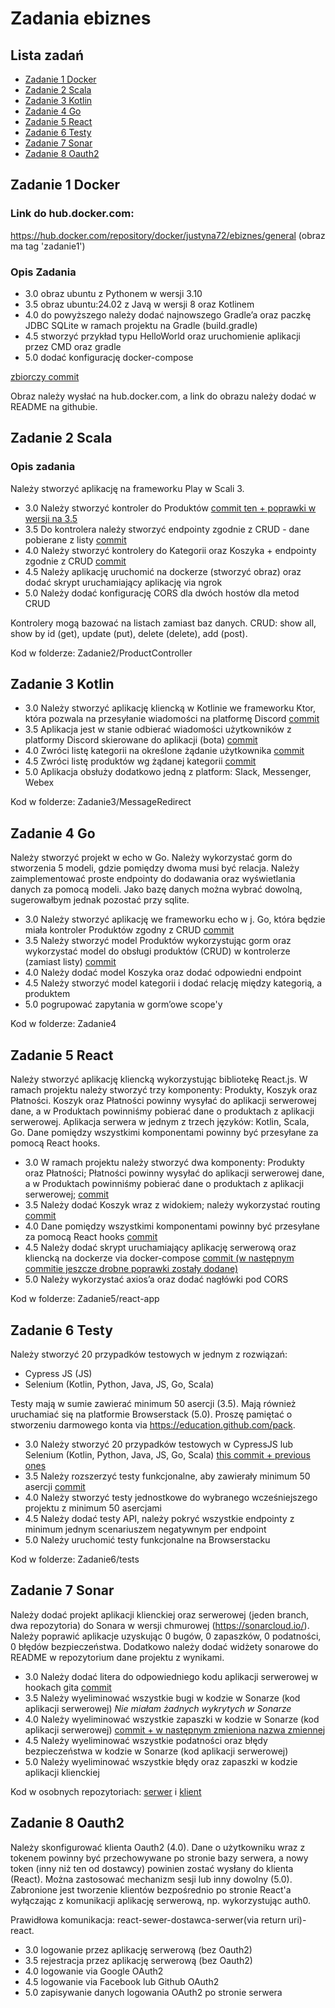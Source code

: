 # Zadania ebiznes

## Lista zadań

- [Zadanie 1 Docker](#zadanie-1-docker)
- [Zadanie 2 Scala](#zadanie-2-scala)
- [Zadanie 3 Kotlin](#zadanie-3-kotlin)
- [Zadanie 4 Go](#zadanie-4-go)
- [Zadanie 5 React](#zadanie-5-react)
- [Zadanie 6 Testy](#zadanie-6-testy)
- [Zadanie 7 Sonar](#zadanie-7-sonar)
- [Zadanie 8 Oauth2](#zadanie-8-oauth2)

## Zadanie 1 Docker

### Link do hub.docker.com:

https://hub.docker.com/repository/docker/justyna72/ebiznes/general
(obraz ma tag 'zadanie1')

### Opis Zadania

- 3.0 obraz ubuntu z Pythonem w wersji 3.10
- 3.5 obraz ubuntu:24.02 z Javą w wersji 8 oraz Kotlinem
- 4.0 do powyższego należy dodać najnowszego Gradle’a oraz paczkę JDBC
  SQLite w ramach projektu na Gradle (build.gradle)
- 4.5 stworzyć przykład typu HelloWorld oraz uruchomienie aplikacji
  przez CMD oraz gradle
- 5.0 dodać konfigurację docker-compose

[zbiorczy commit](https://github.com/JustynaGargula/VariousTechnologies/commit/19dcaac8acee28bc572d2bb9b9115d7c54820008)

Obraz należy wysłać na hub.docker.com, a link do obrazu należy dodać w
README na githubie.

## Zadanie 2 Scala

### Opis zadania

Należy stworzyć aplikację na frameworku Play w Scali 3.

- 3.0 Należy stworzyć kontroler do Produktów [commit ten + poprawki w wersji na 3.5](https://github.com/JustynaGargula/VariousTechnologies/commit/7d11bbba56bc0632b1da21393e5ed4bfbe0edf45)
- 3.5 Do kontrolera należy stworzyć endpointy zgodnie z CRUD - dane pobierane z listy [commit](https://github.com/JustynaGargula/VariousTechnologies/commit/a4e58457c4066609bb697d355e01ab2c2345897b)
- 4.0 Należy stworzyć kontrolery do Kategorii oraz Koszyka + endpointy
  zgodnie z CRUD [commit](https://github.com/JustynaGargula/VariousTechnologies/commit/3512efd8450940e91df07e7b5e6e1c6c12758609)
- 4.5 Należy aplikację uruchomić na dockerze (stworzyć obraz) oraz dodać
  skrypt uruchamiający aplikację via ngrok
- 5.0 Należy dodać konfigurację CORS dla dwóch hostów dla metod CRUD

Kontrolery mogą bazować na listach zamiast baz danych. CRUD: show all,
show by id (get), update (put), delete (delete), add (post).

Kod w folderze: Zadanie2/ProductController

## Zadanie 3 Kotlin

- 3.0 Należy stworzyć aplikację kliencką w Kotlinie we frameworku Ktor, która pozwala na przesyłanie wiadomości na platformę Discord [commit](https://github.com/JustynaGargula/VariousTechnologies/commit/00ba0fcbc03e8cbb0f7be04069ac930d50af2c47)
- 3.5 Aplikacja jest w stanie odbierać wiadomości użytkowników z platformy Discord skierowane do aplikacji (bota) [commit](https://github.com/JustynaGargula/VariousTechnologies/commit/db75ed340f1c11f04775e1f44a4dbe37ab55f72a)
- 4.0 Zwróci listę kategorii na określone żądanie użytkownika [commit](https://github.com/JustynaGargula/VariousTechnologies/commit/cec2cd346359ada456deb466e1464b958d561e6a)
- 4.5 Zwróci listę produktów wg żądanej kategorii [commit](https://github.com/JustynaGargula/VariousTechnologies/commit/c1b74a089be7b62d57fc90fd0b367a93d4c6f39d)
- 5.0 Aplikacja obsłuży dodatkowo jedną z platform: Slack, Messenger, Webex

Kod w folderze: Zadanie3/MessageRedirect

## Zadanie 4 Go

Należy stworzyć projekt w echo w Go. Należy wykorzystać gorm do
stworzenia 5 modeli, gdzie pomiędzy dwoma musi być relacja. Należy
zaimplementować proste endpointy do dodawania oraz wyświetlania danych
za pomocą modeli. Jako bazę danych można wybrać dowolną, sugerowałbym
jednak pozostać przy sqlite.

- 3.0 Należy stworzyć aplikację we frameworku echo w j. Go, która będzie
  miała kontroler Produktów zgodny z CRUD [commit](https://github.com/JustynaGargula/VariousTechnologies/commit/2f504bf2e7ec8f1be7bca72c3a90fa202ea84628)
- 3.5 Należy stworzyć model Produktów wykorzystując gorm oraz
  wykorzystać model do obsługi produktów (CRUD) w kontrolerze (zamiast
  listy) [commit](https://github.com/JustynaGargula/VariousTechnologies/commit/cfeefff2e26be705485748453d6b37112b4a5adf)
- 4.0 Należy dodać model Koszyka oraz dodać odpowiedni endpoint
- 4.5 Należy stworzyć model kategorii i dodać relację między kategorią,
  a produktem
- 5.0 pogrupować zapytania w gorm’owe scope'y

Kod w folderze: Zadanie4

## Zadanie 5 React

Należy stworzyć aplikację kliencką wykorzystując bibliotekę React.js.
W ramach projektu należy stworzyć trzy komponenty: Produkty, Koszyk
oraz Płatności. Koszyk oraz Płatności powinny wysyłać do aplikacji
serwerowej dane, a w Produktach powinniśmy pobierać dane o produktach
z aplikacji serwerowej. Aplikacja serwera w jednym z trzech języków:
Kotlin, Scala, Go. Dane pomiędzy wszystkimi komponentami powinny być
przesyłane za pomocą React hooks.

- 3.0 W ramach projektu należy stworzyć dwa komponenty: Produkty oraz
  Płatności; Płatności powinny wysyłać do aplikacji serwerowej dane, a w
  Produktach powinniśmy pobierać dane o produktach z aplikacji
  serwerowej; [commit](https://github.com/JustynaGargula/VariousTechnologies/commit/c576454d3ba4dbe27a348fad36df49e2a82f8502)
- 3.5 Należy dodać Koszyk wraz z widokiem; należy wykorzystać routing [commit](https://github.com/JustynaGargula/VariousTechnologies/commit/d1919877a02b474ddd59ead39cc00ebc854d1c67)
- 4.0 Dane pomiędzy wszystkimi komponentami powinny być przesyłane za
  pomocą React hooks [commit](https://github.com/JustynaGargula/VariousTechnologies/commit/4a11ffe5e46fa475cd255dc69da26cd2d17a207b)
- 4.5 Należy dodać skrypt uruchamiający aplikację serwerową oraz
  kliencką na dockerze via docker-compose [commit (w następnym commitie jeszcze drobne poprawki zostały dodane)](https://github.com/JustynaGargula/VariousTechnologies/commit/653460750d0f473fa90beb29913aa92d4054a0f0)
- 5.0 Należy wykorzystać axios’a oraz dodać nagłówki pod CORS

Kod w folderze: Zadanie5/react-app

## Zadanie 6 Testy

Należy stworzyć 20 przypadków testowych w jednym z rozwiązań:

- Cypress JS (JS)
- Selenium (Kotlin, Python, Java, JS, Go, Scala)

Testy mają w sumie zawierać minimum 50 asercji (3.5). Mają również
uruchamiać się na platformie Browserstack (5.0). Proszę pamiętać o
stworzeniu darmowego konta via https://education.github.com/pack.

- 3.0 Należy stworzyć 20 przypadków testowych w CypressJS lub Selenium
  (Kotlin, Python, Java, JS, Go, Scala) [this commit + previous ones](https://github.com/JustynaGargula/VariousTechnologies/commit/f636830de81aba80e9d19e59fa3f65fbda53250a)
- 3.5 Należy rozszerzyć testy funkcjonalne, aby zawierały minimum 50
  asercji [commit](https://github.com/JustynaGargula/VariousTechnologies/commit/37ee40f9c92bc8626b56102230258bfeb89365c7)
- 4.0 Należy stworzyć testy jednostkowe do wybranego wcześniejszego
  projektu z minimum 50 asercjami
- 4.5 Należy dodać testy API, należy pokryć wszystkie endpointy z
  minimum jednym scenariuszem negatywnym per endpoint
- 5.0 Należy uruchomić testy funkcjonalne na Browserstacku

Kod w folderze: Zadanie6/tests

## Zadanie 7 Sonar

Należy dodać projekt aplikacji klienckiej oraz serwerowej (jeden
branch, dwa repozytoria) do Sonara w wersji chmurowej
(https://sonarcloud.io/). Należy poprawić aplikacje uzyskując 0 bugów,
0 zapaszków, 0 podatności, 0 błędów bezpieczeństwa. Dodatkowo należy
dodać widżety sonarowe do README w repozytorium dane projektu z
wynikami.

- 3.0 Należy dodać litera do odpowiedniego kodu aplikacji serwerowej w
  hookach gita [commit](https://github.com/JustynaGargula/product-app-sonar-test-server/commit/e0071140e264309b9d8ee26492ec9c45bd2bf6e2)
- 3.5 Należy wyeliminować wszystkie bugi w kodzie w Sonarze (kod
  aplikacji serwerowej) *Nie miałam żadnych wykrytych w Sonarze*
- 4.0 Należy wyeliminować wszystkie zapaszki w kodzie w Sonarze (kod
  aplikacji serwerowej) [commit + w następnym zmieniona nazwa zmiennej](https://github.com/JustynaGargula/product-app-sonar-test-server/commit/0ba144a8a6ce7ac9a7c8c4d7cc36a65af04e358b)
- 4.5 Należy wyeliminować wszystkie podatności oraz błędy bezpieczeństwa
  w kodzie w Sonarze (kod aplikacji serwerowej)
- 5.0 Należy wyeliminować wszystkie błędy oraz zapaszki w kodzie
  aplikacji klienckiej

Kod w osobnych repozytoriach: [serwer](https://github.com/JustynaGargula/product-app-sonar-test-server) i [klient](https://github.com/JustynaGargula/product-app-sonar-test-client)

## Zadanie 8 Oauth2

Należy skonfigurować klienta Oauth2 (4.0). Dane o użytkowniku wraz z
tokenem powinny być przechowywane po stronie bazy serwera, a nowy
token (inny niż ten od dostawcy) powinien zostać wysłany do klienta
(React). Można zastosować mechanizm sesji lub inny dowolny (5.0).
Zabronione jest tworzenie klientów bezpośrednio po stronie React'a
wyłączając z komunikacji aplikację serwerową, np. wykorzystując auth0.

Prawidłowa komunikacja: react-sewer-dostawca-serwer(via return
uri)-react.

- 3.0 logowanie przez aplikację serwerową (bez Oauth2)
- 3.5 rejestracja przez aplikację serwerową (bez Oauth2)
- 4.0 logowanie via Google OAuth2
- 4.5 logowanie via Facebook lub Github OAuth2
- 5.0 zapisywanie danych logowania OAuth2 po stronie serwera
